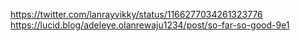 https://twitter.com/lanrayvikky/status/1166277034261323776
https://lucid.blog/adeleye.olanrewaju1234/post/so-far-so-good-9e1
